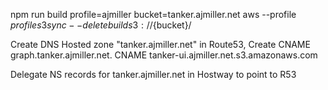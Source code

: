 npm run build
profile=ajmiller
bucket=tanker.ajmiller.net
aws --profile ${profile} s3 sync --delete build s3://${bucket}/


Create DNS Hosted zone "tanker.ajmiller.net" in Route53,
Create CNAME graph.tanker.ajmiller.net. CNAME tanker-ui.ajmiller.net.s3.amazonaws.com

Delegate NS records for tanker.ajmiller.net in Hostway to point to R53

